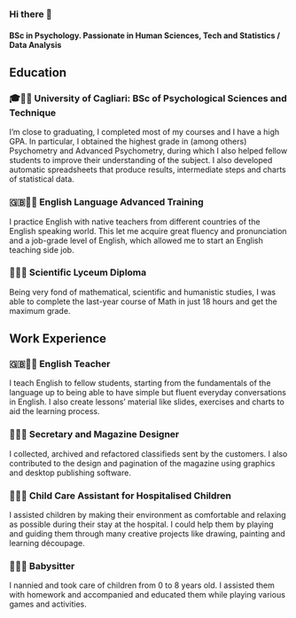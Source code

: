### Hi there 👋
#### BSc in Psychology. Passionate in Human Sciences, Tech and Statistics / Data Analysis

## Education
### 🎓💁‍♀ University of Cagliari: BSc of Psychological Sciences and Technique
I’m close to graduating, I completed most of my courses and I have a high GPA. In particular, I obtained the highest grade in (among others) Psychometry and Advanced Psychometry, during which I also helped fellow students to improve their understanding of the subject. I also developed automatic spreadsheets that produce results, intermediate steps and charts of statistical data.

### 🇬🇧👩‍🏫 English Language Advanced Training 
I practice English with native teachers from different countries of the English speaking world. This let me acquire great fluency and pronunciation and a job-grade level of English, which allowed me to start an English teaching side job.

### 📜👩‍🔬 Scientific Lyceum Diploma 
Being very fond of mathematical, scientific and humanistic studies, I was able to complete the last-year course of Math in just 18 hours and get the maximum grade.

## Work Experience
### 🇬🇧👩‍🏫 English Teacher 
I teach English to fellow students, starting from the fundamentals of the language up to being able to have simple but fluent everyday conversations in English. I also create lessons’ material like slides, exercises and charts to aid the learning process.

### 👩‍💻📖 Secretary and Magazine Designer 
I collected, archived and refactored classifieds sent by the customers. I also contributed to the design and pagination of the magazine using graphics and desktop publishing software. 

### 👩‍🍼🤕 Child Care Assistant for Hospitalised Children 
I assisted children by making their environment as comfortable and relaxing as possible during their stay at the hospital. I could help them by playing and guiding them through many creative projects like drawing, painting and learning découpage.

### 👩‍🍼🧸 Babysitter 
I nannied and took care of children from 0 to 8 years old. I assisted them with homework and accompanied and educated them while playing various games and activities.


<!--
**fgiorgia/fgiorgia** is a ✨ _special_ ✨ repository because its `README.md` (this file) appears on your GitHub profile.

Here are some ideas to get you started:

- 🔭 I’m currently working on ...
- 🌱 I’m currently learning ...
- 👯 I’m looking to collaborate on ...
- 🤔 I’m looking for help with ...
- 💬 Ask me about ...
- 📫 How to reach me: ...
- 😄 Pronouns: ...
- ⚡ Fun fact: ...
-->
